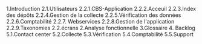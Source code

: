 1.Introduction
2.1.Utilisateurs
2.2.1.CBS-Application
2.2.2.Acceuil
2.2.3.Index des dépôts
2.2.4.Gestion de la collecte
2.2.5.Vérification des données
2.2.6.Comptabilité
2.2.7. Webservices
2.2.8.Gestion de l'application
2.2.9.Taxonomies
2.2.écrans
2.Analyse fonctionnelle
3.Glossaire
4. Backlog
5.1.Contact center
5.2.Collecte
5.3.Vérification
5.4.Comptabilité
5.5.Support
